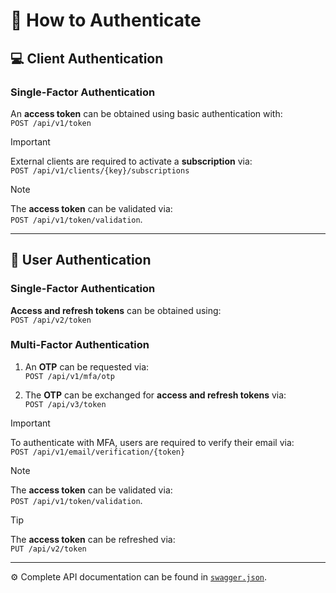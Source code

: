 # :closed_lock_with_key: How to Authenticate

## :computer: Client Authentication
  
### Single-Factor Authentication
  
  An **access token** can be obtained using basic authentication with:\
  `POST /api/v1/token`
  
  > [!IMPORTANT]
  > External clients are required to activate a **subscription** via:\
  > `POST /api/v1/clients/{key}/subscriptions`
  
  > [!NOTE]
  > The **access token** can be validated via:\
  > `POST /api/v1/token/validation`.
  
---

## :iphone: User Authentication
  
### Single-Factor Authentication
  
  **Access and refresh tokens** can be obtained using:\
  `POST /api/v2/token`
  
### Multi-Factor Authentication
  
  1. An **OTP** can be requested via:\
    `POST /api/v1/mfa/otp`
  
  2. The **OTP** can be exchanged for **access and refresh tokens** via:\
     `POST /api/v3/token`
  
  > [!IMPORTANT]
  > To authenticate with MFA, users are required to verify their email via:\
  > `POST /api/v1/email/verification/{token}`
  
  > [!NOTE]
  > The **access token** can be validated via:\
  > `POST /api/v1/token/validation`.
  
  > [!TIP]
  > The **access token** can be refreshed via:\
  > `PUT /api/v2/token`
  
---

:gear: Complete API documentation can be found in [`swagger.json`](./swagger.json).
